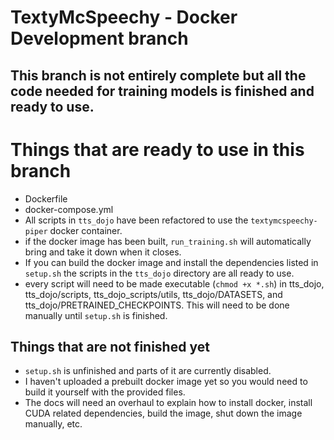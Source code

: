 # TextyMcSpeechy - Docker Development branch

## This branch is not entirely complete but all the code needed for training models is finished and ready to use.

# Things that are ready to use in this branch
 - Dockerfile
 - docker-compose.yml
 - All scripts in `tts_dojo` have been refactored to use the `textymcspeechy-piper` docker container.
 - if the docker image has been built, `run_training.sh` will automatically bring  and take it down when it closes.
 - If you can build the docker image and install the dependencies listed in `setup.sh` the scripts in the `tts_dojo` directory are all ready to use.
 - every script will need to be made executable (`chmod +x *.sh`) in tts_dojo, tts_dojo/scripts, tts_dojo_scripts/utils, tts_dojo/DATASETS, and tts_dojo/PRETRAINED_CHECKPOINTS.   This will need to be done manually until `setup.sh` is finished.
 
 
## Things that are not finished yet
 - `setup.sh` is unfinished and parts of it are currently disabled.
 - I haven't uploaded a prebuilt docker image yet so you would need to build it yourself with the provided files.
 - The docs will need an overhaul to explain how to install docker, install CUDA related dependencies, build the image, shut down the image manually, etc.

 

